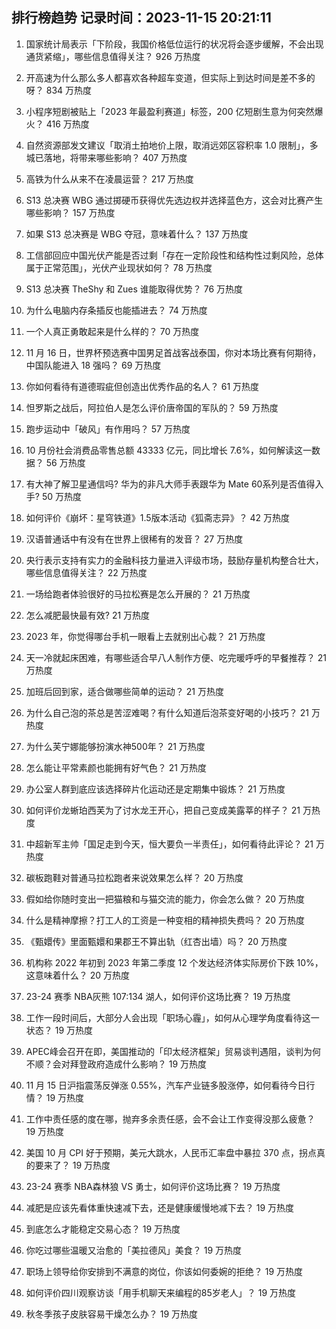 
## 排行榜趋势 记录时间：2023-11-15 20:21:11
  
  1. 国家统计局表示「下阶段，我国价格低位运行的状况将会逐步缓解，不会出现通货紧缩」，哪些信息值得关注？ 926 万热度
    
  2. 开高速为什么那么多人都喜欢各种超车变道，但实际上到达时间是差不多的呀？ 834 万热度
    
  3. 小程序短剧被贴上「2023 年最盈利赛道」标签，200 亿短剧生意为何突然爆火？ 416 万热度
    
  4. 自然资源部发文建议「取消土拍地价上限，取消远郊区容积率 1.0 限制」，多城已落地，将带来哪些影响？ 407 万热度
    
  5. 高铁为什么从来不在凌晨运营？ 217 万热度
    
  6. S13 总决赛 WBG 通过掷硬币获得优先选边权并选择蓝色方，这会对比赛产生哪些影响？ 157 万热度
    
  7. 如果 S13 总决赛是 WBG 夺冠，意味着什么？ 137 万热度
    
  8. 工信部回应中国光伏产能是否过剩「存在一定阶段性和结构性过剩风险，总体属于正常范围」，光伏产业现状如何？ 78 万热度
    
  9. S13 总决赛 TheShy 和 Zues 谁能取得优势？ 76 万热度
    
  10. 为什么电脑内存条插反也能插进去？ 74 万热度
    
  11. 一个人真正勇敢起来是什么样的？ 70 万热度
    
  12. 11 月 16 日，世界杯预选赛中国男足首战客战泰国，你对本场比赛有何期待，中国队能进入 18 强吗？ 69 万热度
    
  13. 你如何看待有道德瑕疵但创造出优秀作品的名人？ 61 万热度
    
  14. 怛罗斯之战后，阿拉伯人是怎么评价唐帝国的军队的？ 59 万热度
    
  15. 跑步运动中「破风」有作用吗？ 57 万热度
    
  16. 10 月份社会消费品零售总额 43333 亿元，同比增长 7.6%，如何解读这一数据？ 56 万热度
    
  17. 有大神了解卫星通信吗? 华为的非凡大师手表跟华为 Mate 60系列是否值得入手? 50 万热度
    
  18. 如何评价《崩坏：星穹铁道》1.5版本活动《狐斋志异》？ 42 万热度
    
  19. 汉语普通话中有没有在世界上很稀有的发音？ 27 万热度
    
  20. 央行表示支持有实力的金融科技力量进入评级市场，鼓励存量机构整合壮大，哪些信息值得关注？ 22 万热度
    
  21. 一场给跑者体验很好的马拉松赛是怎么开展的？ 21 万热度
    
  22. 怎么减肥最快最有效? 21 万热度
    
  23. 2023 年，你觉得哪台手机一眼看上去就别出心裁？ 21 万热度
    
  24. 天一冷就起床困难，有哪些适合早八人制作方便、吃完暖呼呼的早餐推荐？ 21 万热度
    
  25. 加班后回到家，适合做哪些简单的运动？ 21 万热度
    
  26. 为什么自己泡的茶总是苦涩难喝？有什么知道后泡茶变好喝的小技巧？ 21 万热度
    
  27. 为什么芙宁娜能够扮演水神500年？ 21 万热度
    
  28. 怎么能让平常素颜也能拥有好气色？ 21 万热度
    
  29. 办公室人群到底应该选择碎片化运动还是定期集中锻炼？ 21 万热度
    
  30. 如何评价龙蜥珀西芙为了讨水龙王开心，把自己变成美露莘的样子？ 21 万热度
    
  31. 中超新军主帅「国足走到今天，恒大要负一半责任」，如何看待此评论？ 21 万热度
    
  32. 碳板跑鞋对普通马拉松跑者来说效果怎么样？ 20 万热度
    
  33. 假如给你随时变出一把猫粮和与猫交流的能力，你会怎么做？ 20 万热度
    
  34. 什么是精神摩擦？打工人的工资是一种变相的精神损失费吗？ 20 万热度
    
  35. 《甄嬛传》里面甄嬛和果郡王不算出轨（红杏出墙）吗？ 20 万热度
    
  36. 机构称 2022 年初到 2023 年第二季度 12 个发达经济体实际房价下跌 10%，这意味着什么？ 20 万热度
    
  37. 23-24 赛季 NBA灰熊 107:134 湖人，如何评价这场比赛？ 19 万热度
    
  38. 工作一段时间后，大部分人会出现「职场心霾」，如何从心理学角度看待这一状态？ 19 万热度
    
  39. APEC峰会召开在即，美国推动的「印太经济框架」贸易谈判遇阻，谈判为何不顺？会对拜登政府造成什么影响？ 19 万热度
    
  40. 11 月 15 日沪指震荡反弹涨 0.55%，汽车产业链多股涨停，如何看待今日行情？ 19 万热度
    
  41. 工作中责任感的度在哪，抛弃多余责任感，会不会让工作变得没那么疲惫？ 19 万热度
    
  42. 美国 10 月 CPI 好于预期，美元大跳水，人民币汇率盘中暴拉 370 点，拐点真的要来了？ 19 万热度
    
  43. 23-24 赛季 NBA森林狼 VS 勇士，如何评价这场比赛？ 19 万热度
    
  44. 减肥是应该先看体重快速减下去，还是健康缓慢地减下去？ 19 万热度
    
  45. 到底怎么才能稳定交易心态？ 19 万热度
    
  46. 你吃过哪些温暖又治愈的「美拉德风」美食？ 19 万热度
    
  47. 职场上领导给你安排到不满意的岗位，你该如何委婉的拒绝？ 19 万热度
    
  48. 如何评价四川观察访谈「用手机聊天来编程的85岁老人」？ 19 万热度
    
  49. 秋冬季孩子皮肤容易干燥怎么办？ 19 万热度
    